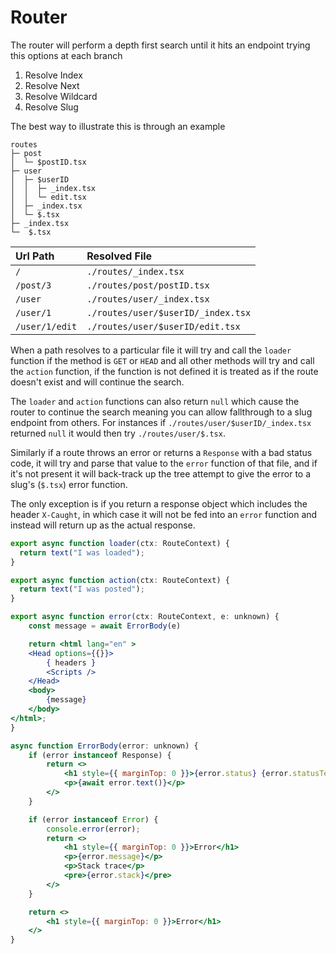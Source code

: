 # Router

The router will perform a depth first search until it hits an endpoint trying this options at each branch
  1. Resolve Index
  2. Resolve Next
  3. Resolve Wildcard
  4. Resolve Slug

The best way to illustrate this is through an example
```
routes
├─ post
│  └─ $postID.tsx
├─ user
│  ├─ $userID
│  │  ├─ _index.tsx
│  │  └─ edit.tsx
│  ├─ _index.tsx
│  └─ $.tsx
├─ _index.tsx
└─  $.tsx
```

| Url Path | Resolved File |
| :- | :- |
| `/` | `./routes/_index.tsx` |
| `/post/3` | `./routes/post/postID.tsx` |
| `/user` | `./routes/user/_index.tsx` |
| `/user/1` | `./routes/user/$userID/_index.tsx` |
| `/user/1/edit` | `./routes/user/$userID/edit.tsx` |

When a path resolves to a particular file it will try and call the `loader` function if the method is `GET` or `HEAD` and all other methods will try and call the `action` function, if the function is not defined it is treated as if the route doesn't exist and will continue the search.

The `loader` and `action` functions can also return `null` which cause the router to continue the search meaning you can allow fallthrough to a slug endpoint from others. For instances if `./routes/user/$userID/_index.tsx` returned `null` it would then try `./routes/user/$.tsx`.

Similarly if a route throws an error or returns a `Response` with a bad status code, it will try and parse that value to the `error` function of that file, and if it's not present it will back-track up the tree attempt to give the error to a slug's (`$.tsx`) error function.

The only exception is if you return a response object which includes the header `X-Caught`, in which case it will not be fed into an `error` function and instead will return up as the actual response.

```jsx title="Example route"
export async function loader(ctx: RouteContext) {
  return text("I was loaded");
}

export async function action(ctx: RouteContext) {
  return text("I was posted");
}

export async function error(ctx: RouteContext, e: unknown) {
	const message = await ErrorBody(e)

	return <html lang="en" >
	<Head options={{}}>
		{ headers }
		<Scripts />
	</Head>
	<body>
		{message}
	</body>
</html>;
}

async function ErrorBody(error: unknown) {
	if (error instanceof Response) {
		return <>
			<h1 style={{ marginTop: 0 }}>{error.status} {error.statusText}</h1>
			<p>{await error.text()}</p>
		</>
	}

	if (error instanceof Error) {
		console.error(error);
		return <>
			<h1 style={{ marginTop: 0 }}>Error</h1>
			<p>{error.message}</p>
			<p>Stack trace</p>
			<pre>{error.stack}</pre>
		</>
	}

	return <>
		<h1 style={{ marginTop: 0 }}>Error</h1>
	</>
}
```